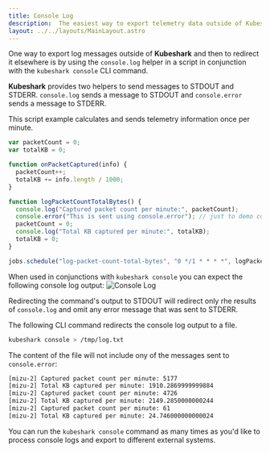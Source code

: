 ```yaml
---
title: Console Log
description:  The easiest way to export telemetry data outside of Kubeshark and then to redirect it elsewhere.
layout: ../../layouts/MainLayout.astro
---
```

One way to export log messages outside of **Kubeshark** and then to redirect it elsewhere is by using the `console.log` helper in a script in conjunction with the `kubeshark console` CLI command.

**Kubeshark** provides two helpers to send messages to STDOUT and STDERR.
`console.log` sends a message to STDOUT and `console.error` sends a message to STDERR.

This script example calculates and sends telemetry information once per minute.

```js
var packetCount = 0;
var totalKB = 0;

function onPacketCaptured(info) {
  packetCount++;
  totalKB += info.length / 1000;
}

function logPacketCountTotalBytes() {
  console.log("Captured packet count per minute:", packetCount);
  console.error("This is sent using console.error"); // just to demo console.error
  packetCount = 0;
  console.log("Total KB captured per minute:", totalKB);
  totalKB = 0;
}

jobs.schedule("log-packet-count-total-bytes", "0 */1 * * * *", logPacketCountTotalBytes);
```

When used in conjunctions with `kubeshark console` you can expect the following console log output:
![Console Log](/console-log-1.png)

Redirecting the command's output to STDOUT will redirect only rhe results of `console.log` and omit any error message that was sent to STDERR.

The following CLI command redirects the console log output to a file.

```bash
kubeshark console > /tmp/log.txt
```

The content of the file will not include ony of the messages sent to `console.error`:

```bash
[mizu-2] Captured packet count per minute: 5177
[mizu-2] Total KB captured per minute: 1910.2869999999884
[mizu-2] Captured packet count per minute: 4726
[mizu-2] Total KB captured per minute: 2149.2850000000244
[mizu-2] Captured packet count per minute: 61
[mizu-2] Total KB captured per minute: 24.746000000000024
```

You can run the `kubeshark console` command as many times as you'd like to process console logs and export to different external systems.
